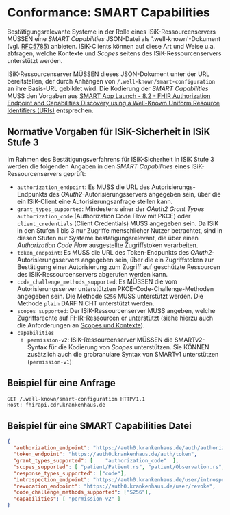 # Conformance: SMART Capabilities

Bestätigungsrelevante Systeme in der Rolle eines ISiK-Ressourcenservers MÜSSEN eine _SMART Capabilities_ JSON-Datei als '.well-known'-Dokument (vgl. [RFC5785](https://datatracker.ietf.org/doc/html/rfc5785)) anbieten. ISiK-Clients können auf diese Art und Weise u.a. abfragen, welche Kontexte und _Scopes_ seitens des ISiK-Ressourcenservers unterstützt werden.

ISiK-Ressourcenserver MÜSSEN dieses JSON-Dokument unter der URL bereitstellen, der durch Anhängen von ```/.well-known/smart-configuration``` an ihre Basis-URL gebildet wird. Die Kodierung der _SMART Capabilities_ MUSS den Vorgaben aus [SMART App Launch - 8.2 - FHIR Authorization Endpoint and Capabilities Discovery using a Well-Known Uniform Resource Identifiers (URIs)](https://hl7.org/fhir/smart-app-launch/STU2/conformance.html#using-well-known) entsprechen. 

## Normative Vorgaben für ISiK-Sicherheit in ISiK Stufe 3

Im Rahmen des Bestätigungsverfahrens für ISiK-Sicherheit in ISiK Stufe 3 werden die folgenden Angaben in den _SMART Capabilities_ eines ISiK-Ressourcenservers geprüft:

* ```authorization_endpoint```: Es MUSS die URL des Autorisierungs-Endpunkts des _OAuth2_-Autorisierungsservers angegeben sein, über die ein ISiK-Client eine Autorisierungsanfrage stellen kann.
* ```grant_types_supported```: Mindestens einer der _OAuth2 Grant Types_ ```authorization_code``` (Authorization Code Flow mit PKCE) oder ```client_credentials``` (Client Credentials) MUSS angegeben sein. Da ISiK in den Stufen 1 bis 3 nur Zugriffe menschlicher Nutzer betrachtet, sind in diesen Stufen nur Systeme bestätigungsrelevant, die über einen _Authorization Code Flow_ ausgestellte Zugriffstoken verarbeiten. 
* ```token_endpoint```: Es MUSS die URL des Token-Endpunkts des _OAuth2_-Autorisierungsservers angegeben sein, über die ein Zugriffstoken zur Bestätigung einer Autorisierung zum Zugriff auf geschützte Ressourcen des ISiK-Ressourcenservers abgerufen werden kann.
* ```code_challenge_methods_supported```: Es MÜSSEN die vom Autorisierungsserver unterstützten PKCE-Code-Challenge-Methoden angegeben sein. Die Methode ```S256``` MUSS unterstützt werden. Die Methode ```plain``` DARF NICHT unterstützt werden.
* ```scopes_supported```: Der ISiK-Ressourcenserver MUSS angeben, welche Zugriffsrechte auf FHIR-Ressourcen er unterstützt (siehe hierzu auch die Anforderungen an [Scopes und Kontexte](ConformanceScopesKontexte.md)). 
* ```capabilities```
    * ```permission-v2```: ISiK-Ressourcenserver MÜSSEN die SMARTv2-Syntax für die Kodierung von _Scopes_ unterstützen. Sie KÖNNEN zusätzlich auch die grobranulare Syntax von SMARTv1 unterstützen (```permission-v1```)

## Beispiel für eine Anfrage

``` 
GET /.well-known/smart-configuration HTTP/1.1
Host: fhirapi.cdr.krankenhaus.de
```

## Beispiel für eine SMART Capabilities Datei

``` JSON
{
  "authorization_endpoint": "https://auth0.krankenhaus.de/auth/authorize",
  "token_endpoint": "https://auth0.krankenhaus.de/auth/token",
  "grant_types_supported": [    "authorization_code"  ],
  "scopes_supported": [ "patient/Patient.rs", "patient/Observation.rs", "patient/Condition.rs" ],
  "response_types_supported": ["code"],
  "introspection_endpoint": "https://auth0.krankenhaus.de/user/introspect",
  "revocation_endpoint": "https://auth0.krankenhaus.de/user/revoke",
  "code_challenge_methods_supported": ["S256"],
  "capabilities": [ "permission-v2" ]
}
```
